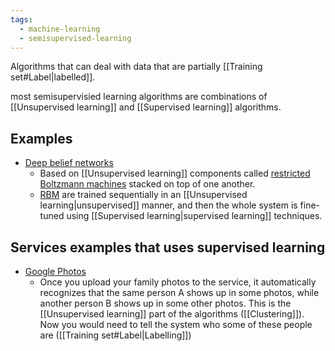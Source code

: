 ```yaml
---
tags:
  - machine-learning
  - semisupervised-learning
---
```


Algorithms that can deal with data that are partially [[Training set#Label|labelled]].

most semisupervisied learning algorithms are combinations of [[Unsupervised learning]] and [[Supervised learning]] algorithms. 

## Examples
- [Deep belief networks](https://en.wikipedia.org/wiki/Deep_belief_network)
	- Based on [[Unsupervised learning]] components called [restricted Boltzmann machines](https://en.wikipedia.org/wiki/Restricted_Boltzmann_machine) stacked on top of one another. 
	- [RBM](https://en.wikipedia.org/wiki/Restricted_Boltzmann_machine) are trained sequentially in an [[Unsupervised learning|unsupervised]] manner, and then the whole system is fine-tuned using [[Supervised learning|supervised learning]] techniques.
## Services examples that uses supervised learning
- [Google Photos](https://photos.google.com/?pli=1)
	- Once you upload your family photos to the service, it automatically recognizes that the same person A shows up in some photos, while another person B shows up in some other photos. This is the [[Unsupervised learning]] part of the algorithms ([[Clustering]]). Now you would need to tell the system who some of these people are ([[Training set#Label|Labelling]])

